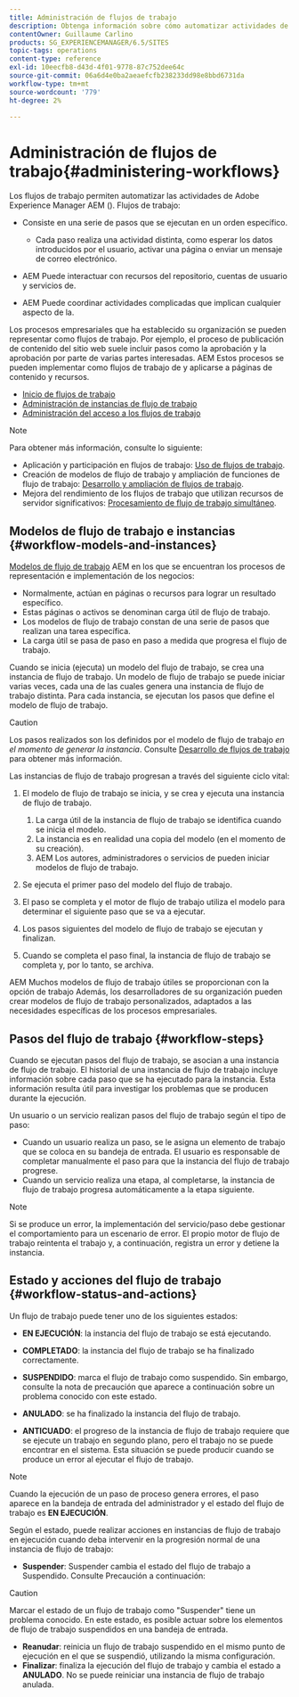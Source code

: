 ```yaml
---
title: Administración de flujos de trabajo
description: Obtenga información sobre cómo automatizar actividades de Adobe Experience Manager mediante flujos de trabajo.
contentOwner: Guillaume Carlino
products: SG_EXPERIENCEMANAGER/6.5/SITES
topic-tags: operations
content-type: reference
exl-id: 10eecfb8-d43d-4f01-9778-87c752dee64c
source-git-commit: 06a6d4e0ba2aeaefcfb238233dd98e8bbd6731da
workflow-type: tm+mt
source-wordcount: '779'
ht-degree: 2%

---
```


# Administración de flujos de trabajo{#administering-workflows}

Los flujos de trabajo permiten automatizar las actividades de Adobe Experience Manager AEM (). Flujos de trabajo:

* Consiste en una serie de pasos que se ejecutan en un orden específico.

   * Cada paso realiza una actividad distinta, como esperar los datos introducidos por el usuario, activar una página o enviar un mensaje de correo electrónico.

* AEM Puede interactuar con recursos del repositorio, cuentas de usuario y servicios de.
* AEM Puede coordinar actividades complicadas que implican cualquier aspecto de la.

Los procesos empresariales que ha establecido su organización se pueden representar como flujos de trabajo. Por ejemplo, el proceso de publicación de contenido del sitio web suele incluir pasos como la aprobación y la aprobación por parte de varias partes interesadas. AEM Estos procesos se pueden implementar como flujos de trabajo de y aplicarse a páginas de contenido y recursos.

* [Inicio de flujos de trabajo](/help/sites-administering/workflows-starting.md)
* [Administración de instancias de flujo de trabajo](/help/sites-administering/workflows-administering.md)
* [Administración del acceso a los flujos de trabajo](/help/sites-administering/workflows-managing.md)

>[!NOTE]
>
>Para obtener más información, consulte lo siguiente:
>
>* Aplicación y participación en flujos de trabajo: [Uso de flujos de trabajo](/help/sites-authoring/workflows.md).
>* Creación de modelos de flujo de trabajo y ampliación de funciones de flujo de trabajo: [Desarrollo y ampliación de flujos de trabajo](/help/sites-developing/workflows.md).
>* Mejora del rendimiento de los flujos de trabajo que utilizan recursos de servidor significativos: [Procesamiento de flujo de trabajo simultáneo](/help/sites-deploying/configuring-performance.md#concurrent-workflow-processing).
>

## Modelos de flujo de trabajo e instancias {#workflow-models-and-instances}

[Modelos de flujo de trabajo](/help/sites-developing/workflows.md#model) AEM en los que se encuentran los procesos de representación e implementación de los negocios:

* Normalmente, actúan en páginas o recursos para lograr un resultado específico.
* Estas páginas o activos se denominan carga útil de flujo de trabajo.
* Los modelos de flujo de trabajo constan de una serie de pasos que realizan una tarea específica.
* La carga útil se pasa de paso en paso a medida que progresa el flujo de trabajo.

Cuando se inicia (ejecuta) un modelo del flujo de trabajo, se crea una instancia de flujo de trabajo. Un modelo de flujo de trabajo se puede iniciar varias veces, cada una de las cuales genera una instancia de flujo de trabajo distinta. Para cada instancia, se ejecutan los pasos que define el modelo de flujo de trabajo.

>[!CAUTION]
>
>Los pasos realizados son los definidos por el modelo de flujo de trabajo *en el momento de generar la instancia*. Consulte [Desarrollo de flujos de trabajo](/help/sites-developing/workflows.md#model) para obtener más información.

Las instancias de flujo de trabajo progresan a través del siguiente ciclo vital:

1. El modelo de flujo de trabajo se inicia, y se crea y ejecuta una instancia de flujo de trabajo.

   1. La carga útil de la instancia de flujo de trabajo se identifica cuando se inicia el modelo.
   1. La instancia es en realidad una copia del modelo (en el momento de su creación).
   1. AEM Los autores, administradores o servicios de pueden iniciar modelos de flujo de trabajo.

1. Se ejecuta el primer paso del modelo del flujo de trabajo.
1. El paso se completa y el motor de flujo de trabajo utiliza el modelo para determinar el siguiente paso que se va a ejecutar.
1. Los pasos siguientes del modelo de flujo de trabajo se ejecutan y finalizan.
1. Cuando se completa el paso final, la instancia de flujo de trabajo se completa y, por lo tanto, se archiva.

AEM Muchos modelos de flujo de trabajo útiles se proporcionan con la opción de trabajo Además, los desarrolladores de su organización pueden crear modelos de flujo de trabajo personalizados, adaptados a las necesidades específicas de los procesos empresariales.

## Pasos del flujo de trabajo {#workflow-steps}

Cuando se ejecutan pasos del flujo de trabajo, se asocian a una instancia de flujo de trabajo. El historial de una instancia de flujo de trabajo incluye información sobre cada paso que se ha ejecutado para la instancia. Esta información resulta útil para investigar los problemas que se producen durante la ejecución.

Un usuario o un servicio realizan pasos del flujo de trabajo según el tipo de paso:

* Cuando un usuario realiza un paso, se le asigna un elemento de trabajo que se coloca en su bandeja de entrada. El usuario es responsable de completar manualmente el paso para que la instancia del flujo de trabajo progrese.
* Cuando un servicio realiza una etapa, al completarse, la instancia de flujo de trabajo progresa automáticamente a la etapa siguiente.

>[!NOTE]
>
>Si se produce un error, la implementación del servicio/paso debe gestionar el comportamiento para un escenario de error. El propio motor de flujo de trabajo reintenta el trabajo y, a continuación, registra un error y detiene la instancia.

## Estado y acciones del flujo de trabajo {#workflow-status-and-actions}

Un flujo de trabajo puede tener uno de los siguientes estados:

* **EN EJECUCIÓN**: la instancia del flujo de trabajo se está ejecutando.
* **COMPLETADO**: la instancia del flujo de trabajo se ha finalizado correctamente.

* **SUSPENDIDO**: marca el flujo de trabajo como suspendido. Sin embargo, consulte la nota de precaución que aparece a continuación sobre un problema conocido con este estado.
* **ANULADO**: se ha finalizado la instancia del flujo de trabajo.
* **ANTICUADO**: el progreso de la instancia de flujo de trabajo requiere que se ejecute un trabajo en segundo plano, pero el trabajo no se puede encontrar en el sistema. Esta situación se puede producir cuando se produce un error al ejecutar el flujo de trabajo.

>[!NOTE]
>
>Cuando la ejecución de un paso de proceso genera errores, el paso aparece en la bandeja de entrada del administrador y el estado del flujo de trabajo es **EN EJECUCIÓN**.

Según el estado, puede realizar acciones en instancias de flujo de trabajo en ejecución cuando deba intervenir en la progresión normal de una instancia de flujo de trabajo:

* **Suspender**: Suspender cambia el estado del flujo de trabajo a Suspendido. Consulte Precaución a continuación:

>[!CAUTION]
>
>Marcar el estado de un flujo de trabajo como &quot;Suspender&quot; tiene un problema conocido. En este estado, es posible actuar sobre los elementos de flujo de trabajo suspendidos en una bandeja de entrada.

* **Reanudar**: reinicia un flujo de trabajo suspendido en el mismo punto de ejecución en el que se suspendió, utilizando la misma configuración.
* **Finalizar**: finaliza la ejecución del flujo de trabajo y cambia el estado a **ANULADO**. No se puede reiniciar una instancia de flujo de trabajo anulada.
